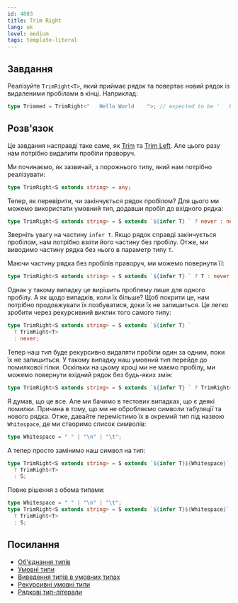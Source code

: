 ```yaml
---
id: 4803
title: Trim Right
lang: uk
level: medium
tags: template-literal
---
```


## Завдання

Реалізуйте `TrimRight<T>`, який приймає рядок та повертає новий рядок із видаленими
пробілами в кінці. Наприклад:

```typescript
type Trimmed = TrimRight<"   Hello World    ">; // expected to be '   Hello World'
```

## Розв'язок

Це завдання насправді таке саме, як [Trim](./medium-trim.md) та [Trim Left](./medium-trimleft.md).
Але цього разу нам потрібно видалити пробіли праворуч.

Ми починаємо, як зазвичай, з порожнього типу, який нам потрібно реалізувати:

```typescript
type TrimRight<S extends string> = any;
```

Тепер, як перевірити, чи закінчується рядок пробілом? Для цього ми можемо використати
умовний тип, додавши пробіл до вхідного рядка:

```typescript
type TrimRight<S extends string> = S extends `${infer T} ` ? never : never;
```

Зверніть увагу на частину `infer T`. Якщо рядок справді закінчується пробілом,
нам потрібно взяти його частину без пробілу. Отже, ми виводимо частину рядка
без нього в параметр типу `T`.

Маючи частину рядка без пробілів праворуч, ми можемо повернути її:

```typescript
type TrimRight<S extends string> = S extends `${infer T} ` ? T : never;
```

Однак у такому випадку це вирішить проблему лише для одного пробілу. А як щодо
випадків, коли їх більше? Щоб покрити це, нам потрібно продовжувати їх позбуватися,
доки їх не залишиться. Це легко зробити через рекурсивний виклик того самого типу:

```typescript
type TrimRight<S extends string> = S extends `${infer T} `
  ? TrimRight<T>
  : never;
```

Тепер наш тип буде рекурсивно видаляти пробіли один за одним, поки їх не залишиться.
У такому випадку наш умовний тип перейде до помилкової гілки. Оскільки на цьому кроці
ми не маємо пробілу, ми можемо повернути вхідний рядок без будь-яких змін:

```typescript
type TrimRight<S extends string> = S extends `${infer T} ` ? TrimRight<T> : S;
```

Я думав, що це все. Але ми бачимо в тестових випадках, що є деякі помилки. Причина
в тому, що ми не обробляємо символи табуляції та нового рядка. Отже, давайте перемістимо
їх в окремий тип під назвою `Whitespace`, де ми створимо список символів:

```typescript
type Whitespace = " " | "\n" | "\t";
```

А тепер просто замінимо наш символ на тип:

```typescript
type TrimRight<S extends string> = S extends `${infer T}${Whitespace}`
  ? TrimRight<T>
  : S;
```

Повне рішення з обома типами:

```typescript
type Whitespace = " " | "\n" | "\t";
type TrimRight<S extends string> = S extends `${infer T}${Whitespace}`
  ? TrimRight<T>
  : S;
```

## Посилання

- [Об'єднання типів](https://www.typescriptlang.org/docs/handbook/2/everyday-types.html#union-types)
- [Умовні типи](https://www.typescriptlang.org/docs/handbook/2/conditional-types.html)
- [Виведення типів в умовних типах](https://www.typescriptlang.org/docs/handbook/2/conditional-types.html#inferring-within-conditional-types)
- [Рекурсивні умовні типи](https://www.typescriptlang.org/docs/handbook/release-notes/typescript-4-1.html#recursive-conditional-types)
- [Рядкові тип-літерали](https://www.typescriptlang.org/docs/handbook/release-notes/typescript-4-1.html#template-literal-types)

